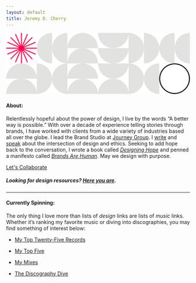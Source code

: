 ```yaml
---
layout: default
title: Jeremy D. Cherry
---
```


<img src="/images/jdc-pattern.svg" class="header-pattern">

#### About:

Relentlessly hopeful about the power of design, I live by the words “A better way is possible.” With over a decade of experience telling stories through brands, I have worked with clients from a wide variety of industries based all over the globe. I lead the Brand Studio at [Journey Group](https://journeygroup.com). I [write](https://www.journeygroup.com/team/jeremy-cherry) and [speak](/speaking) about the intersection of design and ethics. Seeking to add hope back to the conversation, I wrote a book called [_Designing Hope_](https://hopeful.design) and penned a manifesto called [_Brands Are Human_](/brandsarehuman). May we design with purpose.

<a href="mailto:jeremy@jeremydcherry.com" class="btn">Let's Collaborate</a>

##### _Looking for design resources? [Here you are](/resources)._

---

#### Currently Spinning:

The only thing I love more than lists of _design_ links are lists of _music_ links. Whether it’s ranking my favorite music or diving into discographies, you may find something of interest below:

- [My Top Twenty-Five Records](/25)

- [My Top Five](/top-five)

- [My Mixes](/mixes)

- [The Discography Dive](/discography-dive)